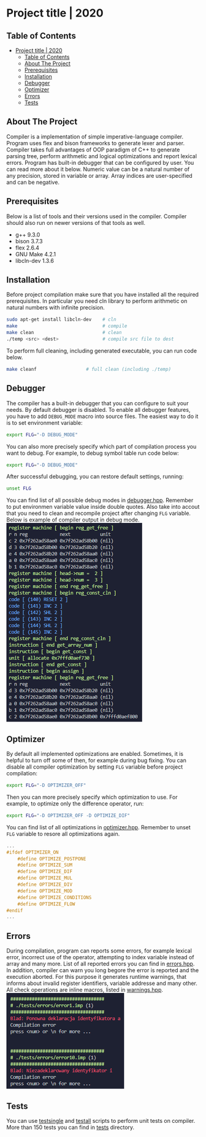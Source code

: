 # Project title | 2020


## Table of Contents
- [Project title | 2020](#project-title--2020)
  - [Table of Contents](#table-of-contents)
  - [About The Project](#about-the-project)
  - [Prerequisites](#prerequisites)
  - [Installation](#installation)
  - [Debugger](#debugger)
  - [Optimizer](#optimizer)
  - [Errors](#errors)
  - [Tests](#tests)


## About The Project
Compiler is a implementation of simple imperative-language compiler. Program uses flex and bison frameworks to generate lexer and parser. Compiler takes full advantages of OOP paradigm of C++ to generate parsing tree, perform arithmetic and logical optimizations and report lexical errors. Program has built-in debugger that can be configured by user. You can read more about it below. Numeric value can be a natural number of any precision, stored in variable or array. Array indices are user-specified and can be negative.


## Prerequisites
Below is a list of tools and their versions used in the compiler. Compiler should also run on newer versions of that tools as well.
* g++ 9.3.0
* bison 3.7.3
* flex 2.6.4
* GNU Make 4.2.1
* libcln-dev 1.3.6


## Installation
Before project compilation make sure that you have installed all the required prerequisites. In particular you need cln library to perform arithmetic on natural numbers with infinite precision.
```sh
sudo apt-get install libcln-dev    # cln
make                               # compile
make clean                         # clean
./temp <src> <dest>                # compile src file to dest
```

To perform full cleaning, including generated executable, you can run code below.
```sh
make cleanf                  # full clean (including ./temp)
```

## Debugger
The compiler has a built-in debugger that you can configure to suit your needs. By default debugger is disabled. To enable all debugger features, you have to add `DEBUG_MODE` macro into source files. The easiest way to do it is to set environment variable:
```sh
export FLG="-D DEBUG_MODE"
```
You can also more precisely specify which part of compilation process you want to debug. For example, to debug symbol table run code below:
```sh
export FLG="-D DEBUG_MODE"
```
After successful debugging, you can restore default settings, running:
```sh
unset FLG
```
You can find list of all possible debug modes in [debugger.hpp](/debugger/debugger.hpp).
Remember to put environmen variable value inside double quotes. Also take into accout that you need to clean and recompile project after changing `FLG` variable. Below is example of compiler output in debug mode.
![Compilator in debug mode](img/debugger.png "Compilator in debug mode")

## Optimizer
By default all implemented optimizations are enabled. Sometimes, it is helpful to turn off some of then, for example during bug fixing. You can disable all compiler optimization by setting `FLG` variable before project compilation:
```sh
export FLG="-D OPTIMIZER_OFF"
```
Then you can more precisely specify which optimization to use.
For example, to optimize only the difference operator, run:
```sh
export FLG="-D OPTIMIZER_OFF -D OPTIMIZE_DIF"
```
You can find list of all optimizations in [optimizer.hpp](/optimizer/optimizer.hpp). Remember to unset `FLG` variable to resore all optimizations again.
```cpp
...
#ifdef OPTIMIZER_ON
    #define OPTIMIZE_POSTPONE
    #define OPTIMIZE_SUM
    #define OPTIMIZE_DIF
    #define OPTIMIZE_MUL
    #define OPTIMIZE_DIV
    #define OPTIMIZE_MOD
    #define OPTIMIZE_CONDITIONS
    #define OPTIMIZE_FLOW
#endif
...
```


## Errors
During compilation, program can reports some errors, for example lexical error, incorrect use of the operator, attempting to index variable instead of array and many more.
List of all reported errors you can find in [errors.hpp](/debugger/errors.hpp). In addition, compiler can warn you long begore the error is reported and the execution aborted. For this purpose it generates runtime warnings, that informs about invalid register identifiers, variable addresse and many other. All check operations are inline macros, listed in [warnings.hpp](/debugger/warnings.hpp).
![Compilator reporting error](img/error.png "Compilator reporting error")

## Tests
You can use [testsingle](/testsingle) and [testall](/testall) scripts to perform unit tests on compiler. More than 150 tests you can find in [tests](/tetst) directory.
